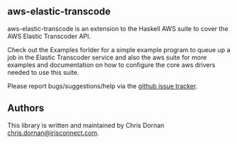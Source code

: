 ## aws-elastic-transcode

aws-elastic-transcode is an extension to the Haskell AWS suite to
cover the AWS Elastic Transcoder API.

Check out the Examples forlder for a simple example program to queue up a
job in the Elastic Transcoder service and also the aws suite for more
examples and documentation on how to configure the core aws drivers
needed to use this suite.

Please report bugs/suggestions/help via the
[github issue tracker](http://github.com/iconnect/aws-elastic-transcoder/issues).


## Authors

This library is written and maintained by Chris Dornan
<chris.dornan@irisconnect.com>.
